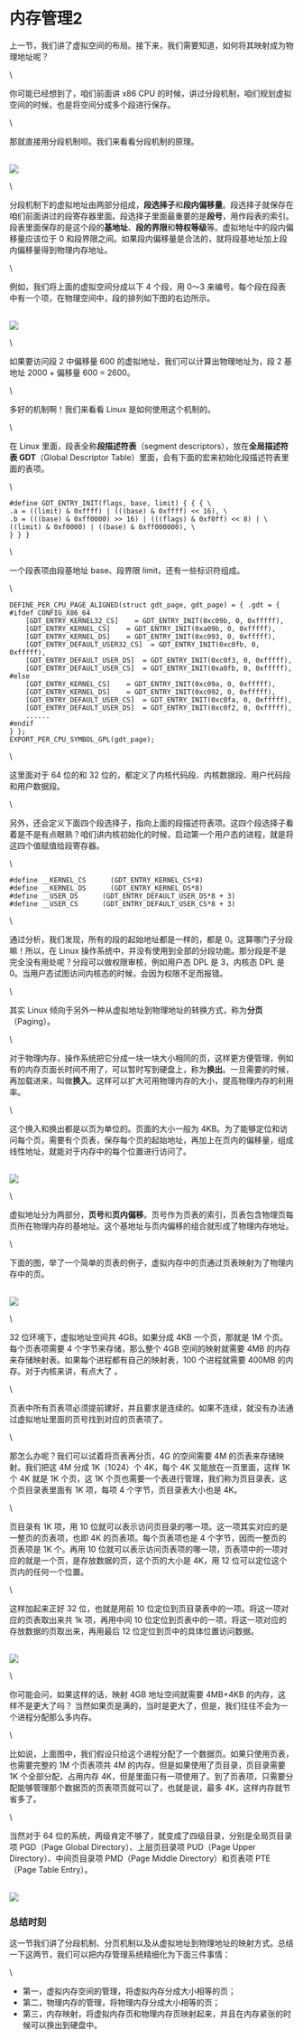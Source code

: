 # 内存管理2

上一节，我们讲了虚拟空间的布局。接下来，我们需要知道，如何将其映射成为物理地址呢？

\


你可能已经想到了，咱们前面讲 x86 CPU 的时候，讲过分段机制，咱们规划虚拟空间的时候，也是将空间分成多个段进行保存。

\


那就直接用分段机制呗。我们来看看分段机制的原理。

\
![](<../.gitbook/assets/image (9).png>)

\


分段机制下的虚拟地址由两部分组成，**段选择子**和**段内偏移量**。段选择子就保存在咱们前面讲过的段寄存器里面。段选择子里面最重要的是**段号**，用作段表的索引。段表里面保存的是这个段的**基地址**、**段的界限**和**特权等级**等。虚拟地址中的段内偏移量应该位于 0 和段界限之间。如果段内偏移量是合法的，就将段基地址加上段内偏移量得到物理内存地址。

\


例如，我们将上面的虚拟空间分成以下 4 个段，用 0～3 来编号。每个段在段表中有一个项，在物理空间中，段的排列如下图的右边所示。

\
![](<../.gitbook/assets/image (10).png>)

\


如果要访问段 2 中偏移量 600 的虚拟地址，我们可以计算出物理地址为，段 2 基地址 2000 + 偏移量 600 = 2600。

\


多好的机制啊！我们来看看 Linux 是如何使用这个机制的。

\


在 Linux 里面，段表全称**段描述符表**（segment descriptors），放在**全局描述符表 GDT**（Global Descriptor Table）里面，会有下面的宏来初始化段描述符表里面的表项。

\


```
#define GDT_ENTRY_INIT(flags, base, limit) { { { \    
.a = ((limit) & 0xffff) | (((base) & 0xffff) << 16), \    
.b = (((base) & 0xff0000) >> 16) | (((flags) & 0xf0ff) << 8) | \      
((limit) & 0xf0000) | ((base) & 0xff000000), \  
} } }
```

\


一个段表项由段基地址 base、段界限 limit，还有一些标识符组成。

\


```
DEFINE_PER_CPU_PAGE_ALIGNED(struct gdt_page, gdt_page) = { .gdt = {
#ifdef CONFIG_X86_64  
    [GDT_ENTRY_KERNEL32_CS]    = GDT_ENTRY_INIT(0xc09b, 0, 0xfffff),
    [GDT_ENTRY_KERNEL_CS]    = GDT_ENTRY_INIT(0xa09b, 0, 0xfffff),
    [GDT_ENTRY_KERNEL_DS]    = GDT_ENTRY_INIT(0xc093, 0, 0xfffff),  
    [GDT_ENTRY_DEFAULT_USER32_CS]  = GDT_ENTRY_INIT(0xc0fb, 0, 0xfffff),  
    [GDT_ENTRY_DEFAULT_USER_DS]  = GDT_ENTRY_INIT(0xc0f3, 0, 0xfffff),  
    [GDT_ENTRY_DEFAULT_USER_CS]  = GDT_ENTRY_INIT(0xa0fb, 0, 0xfffff),
#else  
    [GDT_ENTRY_KERNEL_CS]    = GDT_ENTRY_INIT(0xc09a, 0, 0xfffff),  
    [GDT_ENTRY_KERNEL_DS]    = GDT_ENTRY_INIT(0xc092, 0, 0xfffff),  
    [GDT_ENTRY_DEFAULT_USER_CS]  = GDT_ENTRY_INIT(0xc0fa, 0, 0xfffff),  
    [GDT_ENTRY_DEFAULT_USER_DS]  = GDT_ENTRY_INIT(0xc0f2, 0, 0xfffff),
    ......
#endif
} };
EXPORT_PER_CPU_SYMBOL_GPL(gdt_page);
```

\


这里面对于 64 位的和 32 位的，都定义了内核代码段、内核数据段、用户代码段和用户数据段。

\


另外，还会定义下面四个段选择子，指向上面的段描述符表项。这四个段选择子看着是不是有点眼熟？咱们讲内核初始化的时候，启动第一个用户态的进程，就是将这四个值赋值给段寄存器。

\


```
#define __KERNEL_CS      (GDT_ENTRY_KERNEL_CS*8)
#define __KERNEL_DS      (GDT_ENTRY_KERNEL_DS*8)
#define __USER_DS      (GDT_ENTRY_DEFAULT_USER_DS*8 + 3)
#define __USER_CS      (GDT_ENTRY_DEFAULT_USER_CS*8 + 3)
```

\


通过分析，我们发现，所有的段的起始地址都是一样的，都是 0。这算哪门子分段嘛！所以，在 Linux 操作系统中，并没有使用到全部的分段功能。那分段是不是完全没有用处呢？分段可以做权限审核，例如用户态 DPL 是 3，内核态 DPL 是 0。当用户态试图访问内核态的时候，会因为权限不足而报错。

\


其实 Linux 倾向于另外一种从虚拟地址到物理地址的转换方式，称为**分页**（Paging）。

\


对于物理内存，操作系统把它分成一块一块大小相同的页，这样更方便管理，例如有的内存页面长时间不用了，可以暂时写到硬盘上，称为**换出**。一旦需要的时候，再加载进来，叫做**换入**。这样可以扩大可用物理内存的大小，提高物理内存的利用率。

\


这个换入和换出都是以页为单位的。页面的大小一般为 4KB。为了能够定位和访问每个页，需要有个页表，保存每个页的起始地址，再加上在页内的偏移量，组成线性地址，就能对于内存中的每个位置进行访问了。

\
![](<../.gitbook/assets/image (11).png>)

\


虚拟地址分为两部分，**页号**和**页内偏移**。页号作为页表的索引，页表包含物理页每页所在物理内存的基地址。这个基地址与页内偏移的组合就形成了物理内存地址。

\


下面的图，举了一个简单的页表的例子，虚拟内存中的页通过页表映射为了物理内存中的页。

\
![](<../.gitbook/assets/image (12).png>)

\


32 位环境下，虚拟地址空间共 4GB。如果分成 4KB 一个页，那就是 1M 个页。每个页表项需要 4 个字节来存储，那么整个 4GB 空间的映射就需要 4MB 的内存来存储映射表。如果每个进程都有自己的映射表，100 个进程就需要 400MB 的内存。对于内核来讲，有点大了 。

\


页表中所有页表项必须提前建好，并且要求是连续的。如果不连续，就没有办法通过虚拟地址里面的页号找到对应的页表项了。

\


那怎么办呢？我们可以试着将页表再分页，4G 的空间需要 4M 的页表来存储映射。我们把这 4M 分成 1K（1024）个 4K，每个 4K 又能放在一页里面，这样 1K 个 4K 就是 1K 个页，这 1K 个页也需要一个表进行管理，我们称为页目录表，这个页目录表里面有 1K 项，每项 4 个字节，页目录表大小也是 4K。

\


页目录有 1K 项，用 10 位就可以表示访问页目录的哪一项。这一项其实对应的是一整页的页表项，也即 4K 的页表项。每个页表项也是 4 个字节，因而一整页的页表项是 1K 个。再用 10 位就可以表示访问页表项的哪一项，页表项中的一项对应的就是一个页，是存放数据的页，这个页的大小是 4K，用 12 位可以定位这个页内的任何一个位置。

\


这样加起来正好 32 位，也就是用前 10 位定位到页目录表中的一项。将这一项对应的页表取出来共 1k 项，再用中间 10 位定位到页表中的一项，将这一项对应的存放数据的页取出来，再用最后 12 位定位到页中的具体位置访问数据。

\
![](<../.gitbook/assets/image (13).png>)

\


你可能会问，如果这样的话，映射 4GB 地址空间就需要 4MB+4KB 的内存，这样不是更大了吗？ 当然如果页是满的，当时是更大了，但是，我们往往不会为一个进程分配那么多内存。

\


比如说，上面图中，我们假设只给这个进程分配了一个数据页。如果只使用页表，也需要完整的 1M 个页表项共 4M 的内存，但是如果使用了页目录，页目录需要 1K 个全部分配，占用内存 4K，但是里面只有一项使用了。到了页表项，只需要分配能够管理那个数据页的页表项页就可以了，也就是说，最多 4K，这样内存就节省多了。

\


当然对于 64 位的系统，两级肯定不够了，就变成了四级目录，分别是全局页目录项 PGD（Page Global Directory）、上层页目录项 PUD（Page Upper Directory）、中间页目录项 PMD（Page Middle Directory）和页表项 PTE（Page Table Entry）。

\
![](<../.gitbook/assets/image (14).png>)

### 总结时刻

这一节我们讲了分段机制、分页机制以及从虚拟地址到物理地址的映射方式。总结一下这两节，我们可以把内存管理系统精细化为下面三件事情：

\


* 第一，虚拟内存空间的管理，将虚拟内存分成大小相等的页；
* 第二，物理内存的管理，将物理内存分成大小相等的页；
* 第三，内存映射，将虚拟内存页和物理内存页映射起来，并且在内存紧张的时候可以换出到硬盘中。

